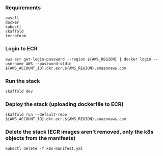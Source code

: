 ### Requirements

    awscli
    docker
    kubectl
    skaffold
    terraform

### Login to ECR

    aws ecr get-login-password --region ${AWS_REGION} | docker login --username AWS --password-stdin ${AWS_ACCOUNT_ID}.dkr.ecr.${AWS_REGION}.amazonaws.com

### Run the stack

    skaffold dev

### Deploy the stack (uploading dockerfile to ECR)

    skaffold run --default-repo ${AWS_ACCOUNT_ID}.dkr.ecr.${AWS_REGION}.amazonaws.com

### Delete the stack (ECR images aren't removed, only the k8s objects from the manifests)

    kubectl delete -f k8s-manifest.yml
